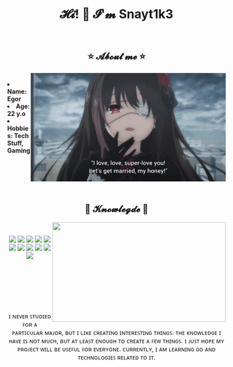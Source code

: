 <h1 align="center">𝓗𝓲! 👋 𝓘'𝓶 Snayt1k3</h1>

<br>
<h2 align="center">⭐ 𝓐𝓫𝓸𝓾𝓽 𝓶𝓮 ⭐</h2>
<div align="center">
  <img src="kurumi.gif" height="250" width="450" align="right">
</div>


<br>
<div align="left">
  <li><b>Name: Egor</b></li>
  <li><b>Age: 22 y.o</b></li>
  <li><b>Hobbies: Tech Stuff, Gaming</b></li>
  <br><br><br><br>
</div>

<br>
<h2 align="center">📇 𝓚𝓷𝓸𝔀𝓵𝓮𝓰𝓭𝓮 📇</h2>
<div align="center">
  <img src="alya.gif" align="right" height="230" width="400"/>
</div>

<div>
  <br>
  <p align="center">
    <img src="https://img.shields.io/badge/python%20-%23323330.svg?&style=for-the-badge&logo=python"/>
    <img src="https://img.shields.io/badge/go%20-%23323330.svg?&style=for-the-badge&logo=go"/>
    <img src="https://img.shields.io/badge/postgresql%20-%23323330.svg?&style=for-the-badge&logo=postgresql"/>
    <img src="https://img.shields.io/badge/oracle%20-%23323330.svg?&style=for-the-badge&logo=oracle"/>
    <img src="https://img.shields.io/badge/docker%20-%23323330.svg?&style=for-the-badge&logo=docker"/>
    <img src="https://img.shields.io/badge/linux%20-%23323330.svg?&style=for-the-badge&logo=linux"/>
    <img src="https://img.shields.io/badge/fastapi%20-%23323330.svg?&style=for-the-badge&logo=fastapi"/>
    <img src="https://img.shields.io/badge/kafka%20-%23323330.svg?&style=for-the-badge&logo=apache-kafka"/>
    <img src="https://img.shields.io/badge/celery%20-%23323330.svg?&style=for-the-badge&logo=celery"/>
    <img src="https://img.shields.io/badge/mongodb%20-%23323330.svg?&style=for-the-badge&logo=mongodb"/>
    <img src="https://img.shields.io/badge/redis%20-%23323330.svg?&style=for-the-badge&logo=redis"/>
    <br>
    <br>
    <br>
    <br>
    <br>
    <br>
    <br>
    <br>
    ɪ ɴᴇᴠᴇʀ ꜱᴛᴜᴅɪᴇᴅ ꜰᴏʀ ᴀ ᴘᴀʀᴛɪᴄᴜʟᴀʀ ᴍᴀᴊᴏʀ, ʙᴜᴛ ɪ ʟɪᴋᴇ ᴄʀᴇᴀᴛɪɴɢ ɪɴᴛᴇʀᴇꜱᴛɪɴɢ ᴛʜɪɴɢꜱ. ᴛʜᴇ ᴋɴᴏᴡʟᴇᴅɢᴇ ɪ ʜᴀᴠᴇ ɪꜱ ɴᴏᴛ ᴍᴜᴄʜ, ʙᴜᴛ ᴀᴛ ʟᴇᴀꜱᴛ ᴇɴᴏᴜɢʜ ᴛᴏ ᴄʀᴇᴀᴛᴇ ᴀ ꜰᴇᴡ ᴛʜɪɴɢꜱ. ɪ ᴊᴜꜱᴛ ʜᴏᴘᴇ ᴍʏ ᴘʀᴏᴊᴇᴄᴛ ᴡɪʟʟ ʙᴇ ᴜꜱᴇꜰᴜʟ ꜰᴏʀ ᴇᴠᴇʀʏᴏɴᴇ. ᴄᴜʀʀᴇɴᴛʟʏ, ɪ ᴀᴍ ʟᴇᴀʀɴɪɴɢ ɢᴏ ᴀɴᴅ ᴛᴇᴄʜɴᴏʟᴏɢɪᴇꜱ ʀᴇʟᴀᴛᴇᴅ ᴛᴏ ɪᴛ.
  </p>
</div>


